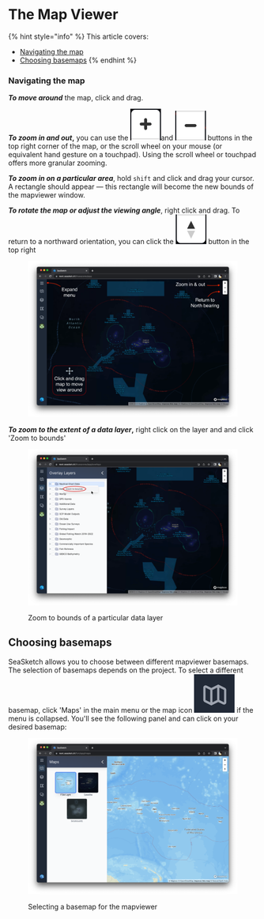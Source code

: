 # The Map Viewer

{% hint style="info" %}
This article covers:&#x20;

* [Navigating the map](the-map-viewer.md#navigating-the-map)
* [Choosing basemaps](the-map-viewer.md#choosing-basemaps)
{% endhint %}

### Navigating the map

_**To move around**_ the map, click and drag.&#x20;

_**To zoom in and out**_**,** you can use the <img src="../.gitbook/assets/image (6) (1).png" alt="" data-size="line">and <img src="../.gitbook/assets/image (5).png" alt="" data-size="line"> buttons in the top right corner of the map, or the scroll wheel on your mouse (or equivalent hand gesture on a touchpad). Using the scroll wheel or touchpad offers more granular zooming.

_**To zoom in on a particular area**_, hold `shift` and click and drag your cursor. A rectangle should appear — this rectangle will become the new bounds of the mapviewer window.

_**To rotate the map or adjust the viewing angle**_, right click and drag. To return to a northward orientation, you can click the <img src="../.gitbook/assets/image (4) (2).png" alt="" data-size="line"> button in the top right

<figure><img src="../.gitbook/assets/mapviewer_layout_multi-arrow.png" alt=""><figcaption></figcaption></figure>

_**To zoom to the extent of a data layer**_**,** right click on the layer and and click 'Zoom to bounds'

<figure><img src="../.gitbook/assets/zoom_to_bounds.png" alt=""><figcaption><p>Zoom to bounds of a particular data layer</p></figcaption></figure>

## Choosing basemaps

SeaSketch allows you to choose between different mapviewer basemaps. The selection of basemaps depends on the project. To select a different basemap, click 'Maps' in the main menu or the map icon <img src="../.gitbook/assets/image (2).png" alt="" data-size="line"> if the menu is collapsed. You'll see the following panel and can click on your desired basemap:

<figure><img src="../.gitbook/assets/choose-basemap.png" alt=""><figcaption><p>Selecting a basemap for the mapviewer</p></figcaption></figure>
